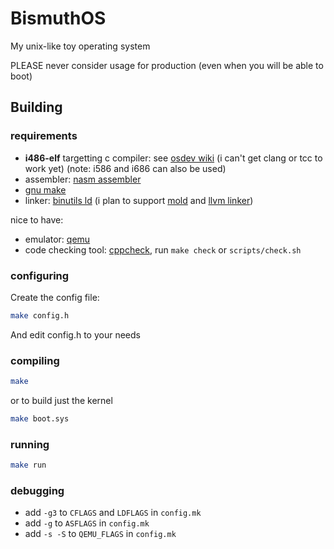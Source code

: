 # BismuthOS

My unix-like toy operating system

PLEASE never consider usage for production (even when you will be able to boot)

## Building

### requirements
* **i486-elf** targetting c compiler: see [osdev wiki](http://wiki.osdev.org/GCC_Cross-Compiler) (i can't get clang or tcc to work yet) (note: i586 and i686 can also be used)
* assembler: [nasm assembler](https://nasm.us/)
* [gnu make](https://www.gnu.org/software/make/)
* linker: [binutils ld](https://www.gnu.org/software/binutils/) (i plan to support [mold](https://github.com/rui314/mold) and [llvm linker](https://lld.llvm.org/))

nice to have:
* emulator: [qemu](https://www.qemu.org/)
* code checking tool: [cppcheck](https://cppcheck.sourceforge.io/), run `make check` or `scripts/check.sh`

### configuring
Create the config file:
```sh
make config.h
```
And edit config.h to your needs

### compiling
```sh
make
```

or to build just the kernel
```sh
make boot.sys
```

### running
```sh
make run
```

### debugging
* add `-g3` to `CFLAGS` and `LDFLAGS` in `config.mk`
* add `-g` to `ASFLAGS` in `config.mk`
* add `-s -S` to `QEMU_FLAGS` in `config.mk`
